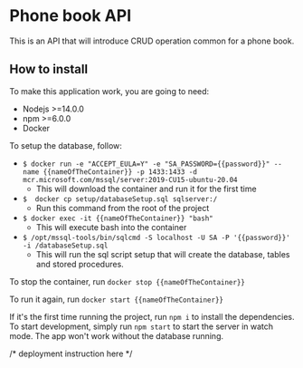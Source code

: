 # Phone book API

This is an API that will introduce CRUD operation common for a phone book.

## How to install

To make this application work, you are going to need:
* Nodejs >=14.0.0
* npm >=6.0.0
* Docker

To setup the database, follow:
* `$ docker run -e "ACCEPT_EULA=Y" -e "SA_PASSWORD={{password}}" --name {{nameOfTheContainer}} -p 1433:1433 -d mcr.microsoft.com/mssql/server:2019-CU15-ubuntu-20.04`
    * This will download the container and run it for the first time
* `$  docker cp setup/databaseSetup.sql sqlserver:/`
    * Run this command from the root of the project
* `$ docker exec -it {{nameOfTheContainer}} "bash"`
    * This will execute bash into the container
* `$ /opt/mssql-tools/bin/sqlcmd -S localhost -U SA -P '{{password}}' -i /databaseSetup.sql`
    * This will run the sql script setup that will create the database, tables and stored procedures.

To stop the container, run `docker stop {{nameOfTheContainer}}`

To run it again, run ``docker start {{nameOfTheContainer}}``

If it's the first time running the project, run `npm i` to install the dependencies.
To start development, simply run `npm start` to start the server in watch mode. The app won't work without the database
running.

/* deployment instruction here */
